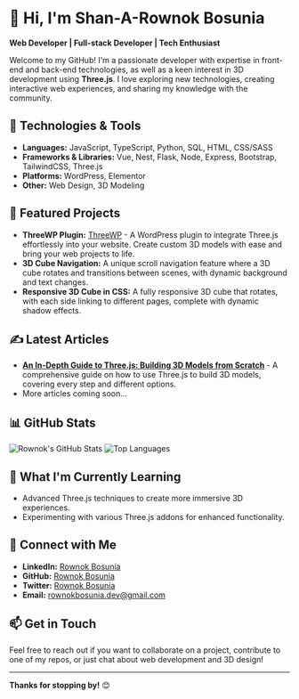 # 👋 Hi, I'm Shan-A-Rownok Bosunia

**Web Developer | Full-stack Developer | Tech Enthusiast**

Welcome to my GitHub! I'm a passionate developer with expertise in front-end and back-end technologies, as well as a keen interest in 3D development using **Three.js**. I love exploring new technologies, creating interactive web experiences, and sharing my knowledge with the community.

## 🔧 Technologies & Tools
- **Languages:** JavaScript, TypeScript, Python, SQL, HTML, CSS/SASS
- **Frameworks & Libraries:** Vue, Nest, Flask, Node, Express, Bootstrap, TailwindCSS, Three.js
- **Platforms:** WordPress, Elementor
- **Other:** Web Design, 3D Modeling

## 🚀 Featured Projects
- **ThreeWP Plugin:** [ThreeWP](https://github.com/rondevs/threewp) - A WordPress plugin to integrate Three.js effortlessly into your website. Create custom 3D models with ease and bring your web projects to life.
- **3D Cube Navigation:** A unique scroll navigation feature where a 3D cube rotates and transitions between scenes, with dynamic background and text changes.
- **Responsive 3D Cube in CSS:** A fully responsive 3D cube that rotates, with each side linking to different pages, complete with dynamic shadow effects.

## ✍️ Latest Articles
- [**An In-Depth Guide to Three.js: Building 3D Models from Scratch**]([https://your-article-link.com](https://medium.com/@rondevs/an-in-depth-guide-to-three-js-building-3d-models-from-scratch-56030b639127)) - A comprehensive guide on how to use Three.js to build 3D models, covering every step and different options.
- More articles coming soon...

## 📊 GitHub Stats

![Rownok's GitHub Stats](https://github-readme-stats.vercel.app/api?username=rondevs&show_icons=true&theme=radical)      ![Top Languages](https://github-readme-stats.vercel.app/api/top-langs/?username=rondevs&layout=compact&theme=radical)


## 🌱 What I'm Currently Learning
- Advanced Three.js techniques to create more immersive 3D experiences.
- Experimenting with various Three.js addons for enhanced functionality.

## 🤝 Connect with Me
- **LinkedIn:** [Rownok Bosunia](https://linkedin.com/in/rownokbosunia)
- **GitHub:** [Rownok Bosunia](https://github.com/rondevs)
- **Twitter:** [Rownok Bosunia](https://x.com/@rondevs)
- **Email:** rownokbosunia.dev@gmail.com

## 📫 Get in Touch
Feel free to reach out if you want to collaborate on a project, contribute to one of my repos, or just chat about web development and 3D design!

---

**Thanks for stopping by!** 😊
